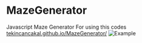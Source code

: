 # MazeGenerator
Javascript Maze Generator
For using this codes [tekincancakal.github.io/MazeGenerator/](https://tekincancakal.github.io/MazeGenerator/)
![Example](https://raw.githubusercontent.com/TekincanCakal/MazeGenerator/main/Example.png?raw=true)

